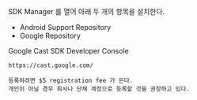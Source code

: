 SDK Manager 를 열어 아래 두 개의 항목을 설치한다.

- Android Support Repository
- Google Repository

Google Cast SDK Developer Console

    https://cast.google.com/

    등록하려면 $5 registration fee 가 든다.
    개인이 아닐 경우 회사나 단체 계정으로 등록할 것을 권장하고 있다.
